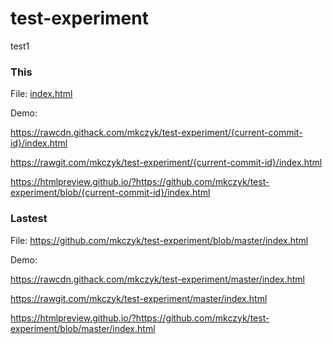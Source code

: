 # test-experiment
test1

### This

File: [index.html](index.html)

Demo:

https://rawcdn.githack.com/mkczyk/test-experiment/{current-commit-id}/index.html

https://rawgit.com/mkczyk/test-experiment/{current-commit-id}/index.html

https://htmlpreview.github.io/?https://github.com/mkczyk/test-experiment/blob/{current-commit-id}/index.html


### Lastest

File: https://github.com/mkczyk/test-experiment/blob/master/index.html

Demo:

https://rawcdn.githack.com/mkczyk/test-experiment/master/index.html

https://rawgit.com/mkczyk/test-experiment/master/index.html

https://htmlpreview.github.io/?https://github.com/mkczyk/test-experiment/blob/master/index.html


